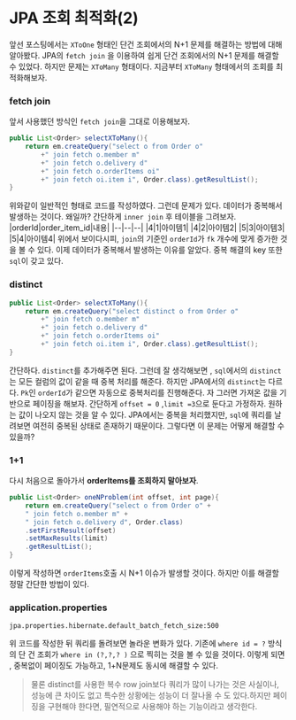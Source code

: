 # JPA 조회 최적화(2)
앞선 포스팅에서는 ```XToOne``` 형태인 단건 조회에서의 N+1 문제를 해결하는 방법에 대해 알아봤다. JPA의 ```fetch join``` 을 이용하여 쉽게 단건 조회에서의 N+1 문제를 해결할 수 있었다. 하지만 문제는 ```XToMany``` 형태이다. 지금부터 ```XToMany``` 형태에서의 조회를 최적화해보자.

### fetch join
앞서 사용했던 방식인 ```fetch join```을 그대로 이용해보자.
```java
public List<Order> selectXToMany(){
	return em.createQuery("select o from Order o"
		+" join fetch o.member m" 
		+" join fetch o.delivery d"
		+" join fetch o.orderItems oi"
		+" join fetch oi.item i", Order.class).getResultList();
}
```
위와같이 일반적인 형태로 코드를 작성하였다. 그런데 문제가 있다. 데이터가 중복해서 발생하는 것이다. 왜일까?
간단하게 ```inner join``` 후 테이블을 그려보자.
|orderId|order_item_id|내용|
|--|--|--|
|4|1|아이템1|
|4|2|아이템2|
|5|3|아이템3|
|5|4|아이템4|
위에서 보이다시피, ```join```의 기준인 ```orderId```가 ```fk``` 개수에 맞게 증가한 것을 볼 수 있다. 이제 데이터가 중복해서 발생하는 이유를 알았다. 중복 해결의 key 또한 ```sql```이 갖고 있다.
### distinct
```java
public List<Order> selectXToMany(){
	return em.createQuery("select distinct o from Order o"
		+" join fetch o.member m" 
		+" join fetch o.delivery d"
		+" join fetch o.orderItems oi"
		+" join fetch oi.item i", Order.class).getResultList();
}
```
간단하다. ```distinct```를 추가해주면 된다. 그런데 잘 생각해보면 , ```sql```에서의 ```distinct```는 모든 컬럼의 값이 같을 때 중복 처리를 해준다. 하지만 JPA에서의 ```distinct```는 다르다. ```Pk```인 ```orderId```가 같으면 자동으로 중복처리를 진행해준다. 자 그러면 가져온 값을 기반으로 페이징을 해보자.
간단하게 ```offset = 0``` ,```limit =3```으로 둔다고 가정하자. 원하는 값이 나오지 않는 것을 알 수 있다. JPA에서는 중복을 처리했지만, ```sql```에 쿼리를 날려보면 여전히 중복된 상태로 존재하기 때문이다. 그렇다면 이 문제는 어떻게 해결할 수 있을까?

### 1+1
다시 처음으로 돌아가서 **orderItems를 조회하지 말아보자**.
```java
public List<Order> oneNProblem(int offset, int page){
	return em.createQuery("select o from Order o" +
	" join fetch o.member m" +
	" join fetch o.delivery d", Order.class)
	.setFirstResult(offset)
	.setMaxResults(limit)
	.getResultList();
}
```
이렇게 작성하면 ```orderItems```호출 시 N+1 이슈가 발생할 것이다. 하지만 이를 해결할 정말 간단한 방법이 있다.

### application.properties
```properties
jpa.properties.hibernate.default_batch_fetch_size:500
```
위 코드를 작성한 뒤 쿼리를 돌려보면 놀라운 변화가 있다. 기존에 ```where id = ?``` 방식의 단 건 조회가 ```where in (?,?,? )``` 으로 찍히는 것을 볼 수 있을 것이다. 이렇게 되면 , 중복없이 페이징도 가능하고, 1+N문제도 동시에 해결할 수 있다.
> 물론 distinct를 사용한 복수 row join보다 쿼리가 많이 나가는 것은 사실이나, 성능에 큰 차이도 없고 특수한 상황에는 성능이 더 잘나올 수 도 있다.하지만 페이징을 구현해야 한다면, 필연적으로 사용해야 하는 기능이라고 생각한다.
